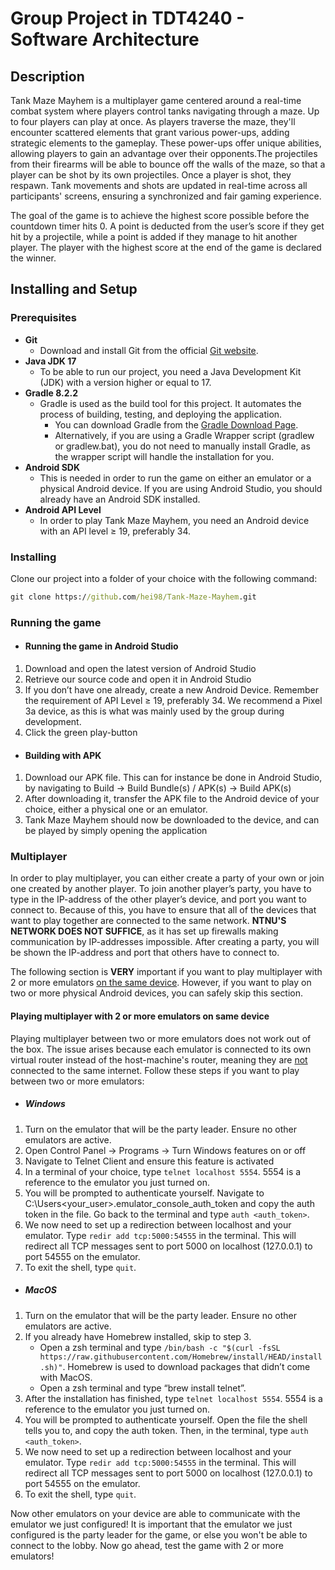 # Group Project in TDT4240 - Software Architecture

## Description

Tank Maze Mayhem is a multiplayer game centered around a real-time combat system where players control tanks navigating through a maze. Up to four players can play at once. 
As players traverse the maze, they'll encounter scattered elements that grant various power-ups, adding strategic elements to the gameplay. These power-ups offer 
unique abilities, allowing players to gain an advantage over their opponents.The projectiles from their firearms will be able to bounce off the walls of the maze, 
so that a player can be shot by its own projectiles. Once a player is shot, they respawn. Tank movements and shots are updated in real-time across all participants' 
screens, ensuring a synchronized and fair gaming experience.

The goal of the game is to achieve the highest score possible before the countdown timer hits 0. A point is deducted from the user’s score if they get hit by a projectile,
while a point is added if they manage to hit another player. The player with the highest score at the end of the game is declared the winner.

## Installing and Setup

### Prerequisites
- **Git**
  - Download and install Git from the official [Git website](https://git-scm.com/downloads).
- **Java JDK 17**
  - To be able to run our project, you need a Java Development Kit (JDK) with a version higher or equal to 17.
- **Gradle 8.2.2**
  - Gradle is used as the build tool for this project. It automates the process of building, testing, and deploying the application.
    - You can download Gradle from the [Gradle Download Page](https://gradle.org/install/).
    - Alternatively, if you are using a Gradle Wrapper script (gradlew or gradlew.bat), you do not need to manually install Gradle, 
      as the wrapper script will handle the installation for you.
- **Android SDK**
  - This is needed in order to run the game on either an emulator or a physical Android device. If you are using Android Studio, you should already have an Android SDK installed.
- **Android API Level**
  - In order to play Tank Maze Mayhem, you need an Android device with an API level ≥ 19, preferably 34.

### Installing

Clone our project into a folder of your choice with the following command:
```cmd
git clone https://github.com/hei98/Tank-Maze-Mayhem.git
```
### Running the game
- #### Running the game in Android Studio
1. Download and open the latest version of Android Studio
2. Retrieve our source code and open it in Android Studio
3. If you don’t have one already, create a new Android Device. Remember the requirement of API Level ≥ 19, preferably 34. We recommend a Pixel 3a device, as this is what was
   mainly used by the group during development.
4. Click the green play-button

- #### Building with APK
1. Download our APK file. This can for instance be done in Android Studio, by navigating to Build → Build Bundle(s) / APK(s) → Build APK(s)
2. After downloading it, transfer the APK file to the Android device of your choice, either a physical one or an emulator.
3. Tank Maze Mayhem should now be downloaded to the device, and can be played by simply opening the application

### Multiplayer

In order to play multiplayer, you can either create a party of your own or join one created by another player. To join another player’s party, 
you have to type in the IP-address of the other player’s device, and port you want to connect to. Because of this, you have to ensure that all of the devices 
that want to play together are connected to the same network. **NTNU'S NETWORK DOES NOT SUFFICE**, as it has set up firewalls making communication by IP-addresses impossible. 
After creating a party, you will be shown the IP-address and port that others have to connect to.

The following section is **VERY** important if you want to play multiplayer with 2 or more emulators <ins>on the same device</ins>. However, if you want to play on two or more
physical Android devices, you can safely skip this section.

#### Playing multiplayer with 2 or more emulators on same device

Playing multiplayer between two or more emulators does not work out of the box. The issue arises because each emulator is connected to its own virtual router 
instead of the host-machine's router, meaning they are <ins>not</ins> connected to the same internet. Follow these steps if you want to play between two or more emulators:

- ##### Windows

1. Turn on the emulator that will be the party leader. Ensure no other emulators are active.
2. Open Control Panel → Programs → Turn Windows features on or off
3. Navigate to Telnet Client and ensure this feature is activated
4. In a terminal of your choice, type `telnet localhost 5554`. 5554 is a reference to the emulator you just turned on.
5. You will be prompted to authenticate yourself. Navigate to C:\Users\<your_user>\.emulator_console_auth_token and copy the auth token in the file. Go back to the terminal and type `auth <auth_token>`.
6. We now need to set up a redirection between localhost and your emulator. Type `redir add tcp:5000:54555` in the terminal. This will redirect all TCP messages sent to port 5000 on localhost (127.0.0.1) to port 54555 on the emulator.
7. To exit the shell, type `quit`.

- ##### MacOS

1. Turn on the emulator that will be the party leader. Ensure no other emulators are active.
2. If you already have Homebrew installed, skip to step 3.
    - Open a zsh terminal and type `/bin/bash -c "$(curl -fsSL https://raw.githubusercontent.com/Homebrew/install/HEAD/install.sh)"`. Homebrew is used to download packages that didn’t come with MacOS.
    - Open a zsh terminal and type “brew install telnet”.
3. After the installation has finished, type `telnet localhost 5554`. 5554 is a reference to the emulator you just turned on.
4. You will be prompted to authenticate yourself. Open the file the shell tells you to, and copy the auth token. Then, in the terminal, type `auth <auth_token>`.
5. We now need to set up a redirection between localhost and your emulator. Type `redir add tcp:5000:54555` in the terminal. This will redirect all TCP messages sent to port 5000 on localhost (127.0.0.1) to port 54555 on the emulator.
6. To exit the shell, type `quit`.

Now other emulators on your device are able to communicate with the emulator we just configured! It is important that the emulator we just configured is the party leader for the game,
or else you won't be able to connect to the lobby. Now go ahead, test the game with 2 or more emulators!







